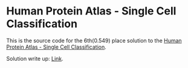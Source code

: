 # Human Protein Atlas - Single Cell Classification
This is the source code for the 6th(0.549) place solution to the [Human Protein Atlas - Single Cell Classification](https://www.kaggle.com/c/hpa-single-cell-image-classification/overview).

Solution write up: [Link](https://www.kaggle.com/c/hpa-single-cell-image-classification/discussion/239166).
